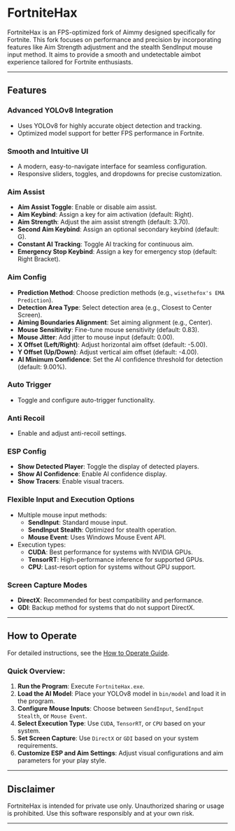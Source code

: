 # FortniteHax

FortniteHax is an FPS-optimized fork of Aimmy designed specifically for Fortnite. This fork focuses on performance and precision by incorporating features like Aim Strength adjustment and the stealth SendInput mouse input method. It aims to provide a smooth and undetectable aimbot experience tailored for Fortnite enthusiasts.

---

## Features

### Advanced YOLOv8 Integration
- Uses YOLOv8 for highly accurate object detection and tracking.
- Optimized model support for better FPS performance in Fortnite.

### Smooth and Intuitive UI
- A modern, easy-to-navigate interface for seamless configuration.
- Responsive sliders, toggles, and dropdowns for precise customization.

### Aim Assist
- **Aim Assist Toggle**: Enable or disable aim assist.
- **Aim Keybind**: Assign a key for aim activation (default: Right).
- **Aim Strength**: Adjust the aim assist strength (default: 3.70).
- **Second Aim Keybind**: Assign an optional secondary keybind (default: G).
- **Constant AI Tracking**: Toggle AI tracking for continuous aim.
- **Emergency Stop Keybind**: Assign a key for emergency stop (default: Right Bracket).

### Aim Config
- **Prediction Method**: Choose prediction methods (e.g., `wisethefox's EMA Prediction`).
- **Detection Area Type**: Select detection area (e.g., Closest to Center Screen).
- **Aiming Boundaries Alignment**: Set aiming alignment (e.g., Center).
- **Mouse Sensitivity**: Fine-tune mouse sensitivity (default: 0.83).
- **Mouse Jitter**: Add jitter to mouse input (default: 0.00).
- **X Offset (Left/Right)**: Adjust horizontal aim offset (default: -5.00).
- **Y Offset (Up/Down)**: Adjust vertical aim offset (default: -4.00).
- **AI Minimum Confidence**: Set the AI confidence threshold for detection (default: 9.00%).

### Auto Trigger
- Toggle and configure auto-trigger functionality.

### Anti Recoil
- Enable and adjust anti-recoil settings.

### ESP Config
- **Show Detected Player**: Toggle the display of detected players.
- **Show AI Confidence**: Enable AI confidence display.
- **Show Tracers**: Enable visual tracers.

### Flexible Input and Execution Options
- Multiple mouse input methods:
  - **SendInput**: Standard mouse input.
  - **SendInput Stealth**: Optimized for stealth operation.
  - **Mouse Event**: Uses Windows Mouse Event API.
- Execution types:
  - **CUDA**: Best performance for systems with NVIDIA GPUs.
  - **TensorRT**: High-performance inference for supported GPUs.
  - **CPU**: Last-resort option for systems without GPU support.

### Screen Capture Modes
- **DirectX**: Recommended for best compatibility and performance.
- **GDI**: Backup method for systems that do not support DirectX.

---

## How to Operate

For detailed instructions, see the [How to Operate Guide](howtooperate_fortnitehax.md).

### Quick Overview:
1. **Run the Program**: Execute `FortniteHax.exe`.
2. **Load the AI Model**: Place your YOLOv8 model in `bin/model` and load it in the program.
3. **Configure Mouse Inputs**: Choose between `SendInput`, `SendInput Stealth`, or `Mouse Event`.
4. **Select Execution Type**: Use `CUDA`, `TensorRT`, or `CPU` based on your system.
5. **Set Screen Capture**: Use `DirectX` or `GDI` based on your system requirements.
6. **Customize ESP and Aim Settings**: Adjust visual configurations and aim parameters for your play style.

---

## Disclaimer
FortniteHax is intended for private use only. Unauthorized sharing or usage is prohibited. Use this software responsibly and at your own risk.

---
